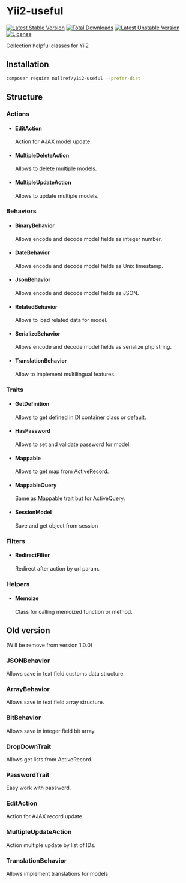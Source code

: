 Yii2-useful
=====================
[![Latest Stable Version](https://poser.pugx.org/nullref/yii2-useful/v/stable)](https://packagist.org/packages/nullref/yii2-useful) [![Total Downloads](https://poser.pugx.org/nullref/yii2-useful/downloads)](https://packagist.org/packages/nullref/yii2-useful) [![Latest Unstable Version](https://poser.pugx.org/nullref/yii2-useful/v/unstable)](https://packagist.org/packages/nullref/yii2-useful) [![License](https://poser.pugx.org/nullref/yii2-useful/license)](https://packagist.org/packages/nullref/yii2-useful)


Collection helpful classes for Yii2

## Installation
```bash
composer require nullref/yii2-useful --prefer-dist
```

## Structure

### Actions
- #### EditAction
    
    Action for AJAX model update.

- #### MultipleDeleteAction
    
    Allows to delete multiple models.

- #### MultipleUpdateAction
    
    Allows to update multiple models.

### Behaviors
- #### BinaryBehavior
    
    Allows encode and decode model fields as integer number.

- #### DateBehavior
    Allows encode and decode model fields as Unix timestamp.

- #### JsonBehavior

    Allows encode and decode model fields as JSON.

- #### RelatedBehavior

    Allows to load related data for model.

- #### SerializeBehavior

    Allows encode and decode model fields as serialize php string.

- #### TranslationBehavior

    Allow to implement multilingual features.

### Traits
- #### GetDefinition

    Allows to get defined in DI container class or default.

- #### HasPassword
    
    Allows to set and validate password for model.

- #### Mappable
    
    Allows to get map from ActiveRecord.
    
- #### MappableQuery

    Same as Mappable trait but for ActiveQuery.
    
- #### SessionModel

    Save and get object from session
    
### Filters
- #### RedirectFilter
    Redirect after action by url param.

### Helpers
- #### Memoize
    
    Class for calling memoized function or method.



## Old version
(Will be remove from version 1.0.0)

### JSONBehavior
Allows save in text field customs data structure.
### ArrayBehavior
Allows save in text field array structure.
### BitBehavior
Allows save in integer field bit array.
### DropDownTrait
Allows get lists from ActiveRecord.
### PasswordTrait
Easy work with password.
### EditAction
Action for AJAX record update.
### MultipleUpdateAction
Action multiple update by list of IDs.
### TranslationBehavior
Allows implement translations for models

